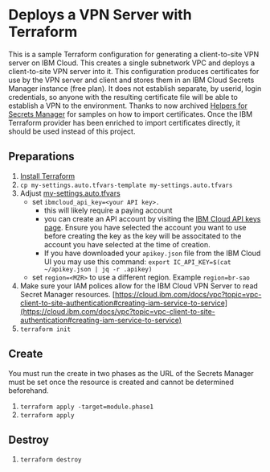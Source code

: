 # Deploys a VPN Server with Terraform

This is a sample Terraform configuration for generating a client-to-site VPN server on IBM Cloud. This creates a single subnetwork VPC
and deploys a client-to-site VPN server into it. This configuration produces certificates for use by the VPN server and client and stores them in an IBM Cloud Secrets Manager instance (free plan). It does not establish separate, by userid, login credentials, so anyone with the resulting certificate file will be able to
establish a VPN to the environment. Thanks to now archived [Helpers for Secrets Manager](https://github.com/we-work-in-the-cloud/terraform-ibm-secrets-manager) for samples on how to import certificates. Once the IBM Terraform provider has been enriched to import certificates directly, it should be used instead of this project.

## Preparations

1. [Install Terraform](https://learn.hashicorp.com/tutorials/terraform/install-cli)
2. `cp my-settings.auto.tfvars-template my-settings.auto.tfvars`
3. Adjust [my-settings.auto.tfvars](my-settings.auto.tfvars)
   - set `ibmcloud_api_key=<your API key>.`
      - this will likely require a paying account
      - you can create an API account by visiting the [IBM Cloud API keys page](https://cloud.ibm.com/iam/apikeys). Ensure you have
        selected the account you want to use before creating the key as the key will be associtated to the account you have selected
        at the time of creation.
      - If you have downloaded your `apikey.json` file from the IBM Cloud UI you may use this command:
        `export IC_API_KEY=$(cat ~/apikey.json | jq -r .apikey)`
   - set `region=<MZR>` to use a different region. Example `region=br-sao`
4. Make sure your IAM polices allow for the IBM Cloud VPN Server to read Secret Manager resources. [https://cloud.ibm.com/docs/vpc?topic=vpc-client-to-site-authentication#creating-iam-service-to-service](https://cloud.ibm.com/docs/vpc?topic=vpc-client-to-site-authentication#creating-iam-service-to-service)
5. `terraform init`

## Create

You must run the create in two phases as the URL of the Secrets Manager must be set once the resource is created and cannot be determined beforehand.

1. `terraform apply -target=module.phase1`
2. `terraform apply`

## Destroy

1. `terraform destroy`
